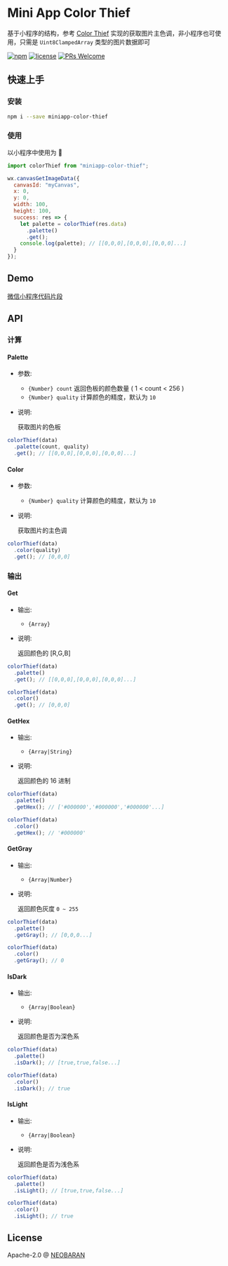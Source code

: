 # Mini App Color Thief

基于小程序的结构，参考 [Color Thief](https://github.com/lokesh/color-thief/) 实现的获取图片主色调，非小程序也可使用，只需是 `Uint8ClampedArray` 类型的图片数据即可

[![npm](https://img.shields.io/npm/v/miniapp-color-thief.svg?style=flat-square)](https://www.npmjs.com/package/miniapp-color-thief)
[![license](https://img.shields.io/github/license/neobaran/miniapp-color-thief.svg?style=flat-square)](./LICENSE)
[![PRs Welcome](https://img.shields.io/badge/PRs-welcome-brightgreen.svg?style=flat-square)](http://makeapullrequest.com)

## 快速上手

### 安装

```bash
npm i --save miniapp-color-thief
```

### 使用

以小程序中使用为 🌰

```javascript
import colorThief from "miniapp-color-thief";

wx.canvasGetImageData({
  canvasId: "myCanvas",
  x: 0,
  y: 0,
  width: 100,
  height: 100,
  success: res => {
    let palette = colorThief(res.data)
      .palette()
      .get();
    console.log(palette); // [[0,0,0],[0,0,0],[0,0,0]...]
  }
});
```

## Demo

[微信小程序代码片段](https://developers.weixin.qq.com/s/HIEMlXmk7w5q)

## API

### 计算

#### Palette

- 参数:
  - `{Number} count` 返回色板的颜色数量 ( 1 < count < 256 )
  - `{Number} quality` 计算颜色的精度，默认为 `10`
- 说明:

  获取图片的色板

```javascript
colorThief(data)
  .palette(count, quality)
  .get(); // [[0,0,0],[0,0,0],[0,0,0]...]
```

#### Color

- 参数:
  - `{Number} quality` 计算颜色的精度，默认为 `10`
- 说明:

  获取图片的主色调

```javascript
colorThief(data)
  .color(quality)
  .get(); // [0,0,0]
```

### 输出

#### Get

- 输出:
  - `{Array}`
- 说明:

  返回颜色的 [R,G,B]

```javascript
colorThief(data)
  .palette()
  .get(); // [[0,0,0],[0,0,0],[0,0,0]...]

colorThief(data)
  .color()
  .get(); // [0,0,0]
```

#### GetHex

- 输出:
  - `{Array|String}`
- 说明:

  返回颜色的 16 进制

```javascript
colorThief(data)
  .palette()
  .getHex(); // ['#000000','#000000','#000000'...]

colorThief(data)
  .color()
  .getHex(); // '#000000'
```

#### GetGray

- 输出:
  - `{Array|Number}`
- 说明:

  返回颜色灰度 `0 ~ 255`

```javascript
colorThief(data)
  .palette()
  .getGray(); // [0,0,0...]

colorThief(data)
  .color()
  .getGray(); // 0
```

#### IsDark

- 输出:
  - `{Array|Boolean}`
- 说明:

  返回颜色是否为深色系

```javascript
colorThief(data)
  .palette()
  .isDark(); // [true,true,false...]

colorThief(data)
  .color()
  .isDark(); // true
```

#### IsLight

- 输出:
  - `{Array|Boolean}`
- 说明:

  返回颜色是否为浅色系

```javascript
colorThief(data)
  .palette()
  .isLight(); // [true,true,false...]

colorThief(data)
  .color()
  .isLight(); // true
```

## License

Apache-2.0 @ [NEOBARAN](https://github.com/neobaran)
